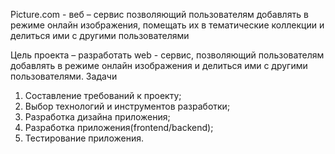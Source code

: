 Picture.com  - веб – сервис позволяющий пользователям добавлять в режиме онлайн изображения, помещать их в тематические коллекции и делиться ими с другими пользователями

Цель проекта – разработать web - сервис, позволяющий пользователям добавлять в режиме онлайн изображения и делиться ими с другими пользователями.
Задачи
1. Составление требований к проекту;
2. Выбор технологий и инструментов разработки;
3. Разработка дизайна приложения;
4. Разработка приложения(frontend/backend);
5. Тестирование приложения.
